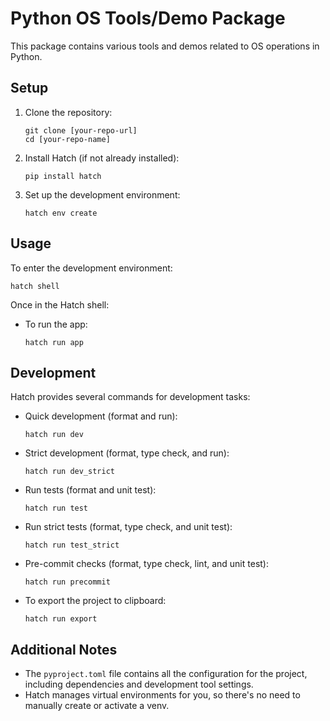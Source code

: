 # Python OS Tools/Demo Package

This package contains various tools and demos related to OS operations in Python.

## Setup

1. Clone the repository:
   ```
   git clone [your-repo-url]
   cd [your-repo-name]
   ```

2. Install Hatch (if not already installed):
   ```
   pip install hatch
   ```

3. Set up the development environment:
   ```
   hatch env create
   ```

## Usage

To enter the development environment:
```
hatch shell
```

Once in the Hatch shell:

- To run the app:
  ```
  hatch run app
  ```

## Development

Hatch provides several commands for development tasks:

- Quick development (format and run):
  ```
  hatch run dev
  ```
- Strict development (format, type check, and run):
  ```
  hatch run dev_strict
  ```
- Run tests (format and unit test):
  ```
  hatch run test
  ```
- Run strict tests (format, type check, and unit test):
  ```
  hatch run test_strict
  ```
- Pre-commit checks (format, type check, lint, and unit test):
  ```
  hatch run precommit
  ```

- To export the project to clipboard:
  ```
  hatch run export
  ```

## Additional Notes

- The `pyproject.toml` file contains all the configuration for the project, including dependencies and development tool settings.
- Hatch manages virtual environments for you, so there's no need to manually create or activate a venv.

